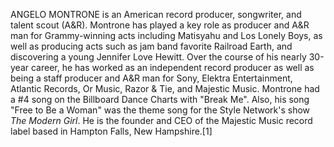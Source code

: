 ANGELO MONTRONE is an American record producer, songwriter, and talent scout (A&R). Montrone has played a key role as producer and A&R man for Grammy-winning acts including Matisyahu and Los Lonely Boys, as well as producing acts such as jam band favorite Railroad Earth, and discovering a young Jennifer Love Hewitt. Over the course of his nearly 30-year career, he has worked as an independent record producer as well as being a staff producer and A&R man for Sony, Elektra Entertainment, Atlantic Records, Or Music, Razor & Tie, and Majestic Music. Montrone had a #4 song on the Billboard Dance Charts with "Break Me". Also, his song "Free to Be a Woman" was the theme song for the Style Network's show _The Modern Girl_. He is the founder and CEO of the Majestic Music record label based in Hampton Falls, New Hampshire.[1]
